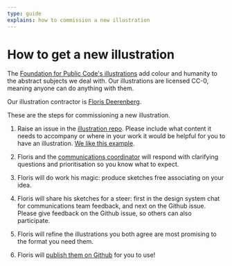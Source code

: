 ```yaml
---
type: guide
explains: how to commission a new illustration
---
```


# How to get a new illustration

The [Foundation for Public Code's illustrations](https://illustrations.publiccode.net/) add colour and humanity to the abstract subjects we deal with. Our illustrations are licensed CC-0, meaning anyone can do anything with them.

Our illustration contractor is [Floris Deerenberg](https://github.com/fdeerenberg). 

These are the steps for commissioning a new illustration.

1. Raise an issue in the [illustration repo](https://github.com/publiccodenet/illustrations/issues). Please include what content it needs to accompany or where in your work it would be helpful for you to have an illustration. [We like this example](https://github.com/publiccodenet/illustrations/issues/11).

2. Floris and the [communications coordinator](../../organization/staff#communications) will respond with clarifying questions and prioritisation so you know what to expect.

3. Floris will do work his magic: produce sketches free associating on your idea.

4. Floris will share his sketches for a steer: first in the design system chat for communications team feedback, and next on the Github issue. Please give feedback on the Github issue, so others can also participate.

5. Floris will refine the illustrations you both agree are most promising to the format you need them.

6. Floris will [publish them on Github](https://github.com/publiccodenet/illustrations/tree/master/illustrations) for you to use!

